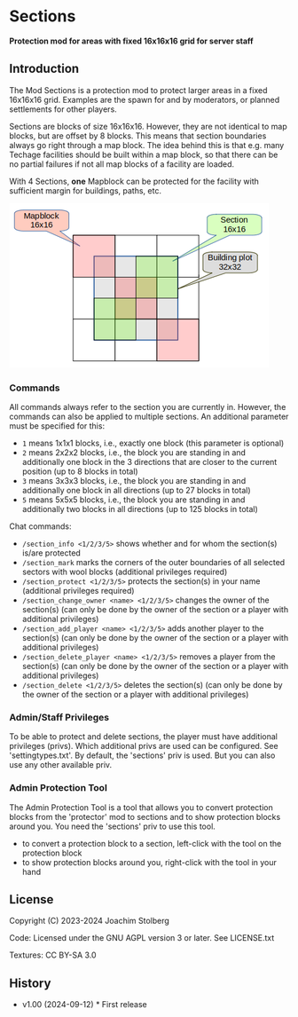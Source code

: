 # Sections

**Protection mod for areas with fixed 16x16x16 grid for server staff**

## Introduction

The Mod Sections is a protection mod to protect larger areas in a fixed 16x16x16 grid.
Examples are the spawn for and by moderators, or planned settlements for other players.

Sections are blocks of size 16x16x16. However, they are not identical to map blocks,
but are offset by 8 blocks. This means that section boundaries always go right through
a map block. The idea behind this is that e.g. many Techage facilities should be built
within a map block, so that there can be no partial failures if not all map blocks of a
facility are loaded.

With 4 Sections, **one** Mapblock can be protected for the facility with sufficient
margin for buildings, paths, etc.

![Building plot](https://github.com/joe7575/sections/blob/master/screenshot.png)

### Commands

All commands always refer to the section you are currently in.
However, the commands can also be applied to multiple sections.
An additional parameter must be specified for this:

- `1` means 1x1x1 blocks, i.e., exactly one block (this parameter is optional)
- `2` means 2x2x2 blocks, i.e., the block you are standing in and additionally
  one block in the 3 directions that are closer to the current position
  (up to 8 blocks in total)
- `3` means 3x3x3 blocks, i.e., the block you are standing in and additionally
  one block in all directions (up to 27 blocks in total)
- `5` means 5x5x5 blocks, i.e., the block you are standing in and additionally
  two blocks in all directions (up to 125 blocks in total)

Chat commands:

- `/section_info <1/2/3/5>` shows whether and for whom the section(s) is/are protected
- `/section_mark` marks the corners of the outer boundaries of all selected sectors
  with wool blocks (additional privileges required)
- `/section_protect <1/2/3/5>` protects the section(s) in your name (additional privileges required)
- `/section_change_owner <name> <1/2/3/5>` changes the owner of the section(s)
  (can only be done by the owner of the section or a player with additional privileges)
- `/section_add_player <name> <1/2/3/5>` adds another player to the section(s)
  (can only be done by the owner of the section or a player with additional privileges)
- `/section_delete_player <name> <1/2/3/5>` removes a player from the section(s)
  (can only be done by the owner of the section or a player with additional privileges)
- `/section_delete <1/2/3/5>` deletes the section(s) (can only be done by the owner
  of the section or a player with additional privileges)

### Admin/Staff Privileges

To be able to protect and delete sections, the player must have additional privileges (privs).
Which additional privs are used can be configured. See 'settingtypes.txt'.
By default, the 'sections' priv is used. But you can also use any other available priv.  

### Admin Protection Tool

The Admin Protection Tool is a tool that allows you to convert protection blocks
from the 'protector' mod to sections and to show protection blocks around you.
You need the 'sections' priv to use this tool.

- to convert a protection block to a section, left-click with the tool
  on the protection block
- to show protection blocks around you, right-click with the tool in your hand

## License

Copyright (C) 2023-2024 Joachim Stolberg

Code: Licensed under the GNU AGPL version 3 or later. See LICENSE.txt

Textures: CC BY-SA 3.0

## History

- v1.00 (2024-09-12) * First release
